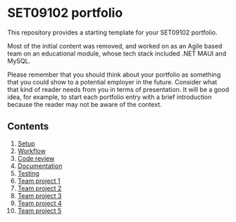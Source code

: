 # SET09102 portfolio

This repository provides a starting template for your SET09102 portfolio.

Most of the initial content was removed, and worked on as an Agile based team on an educational module, whose tech stack included .NET MAUI and MySQL.

Please remember that you should think about your portfolio as something that you could
show to a potential employer in the future. Consider what that kind of reader needs from
you in terms of presentation. It will be a good idea, for example, to start each portfolio
entry with a brief introduction because the reader may not be aware of the context.

## Contents

1. [Setup](week2_setup.md)
2. [Workflow](week3_workflow.md)
3. [Code review](week4_code_review.md)
4. [Documentation](week5_documentation.md)
5. [Testing](week6_testing.md)
6. [Team project 1](week8_project.md)
7. [Team project 2](week9_project.md)
8. [Team project 3](week10_project.md)
9. [Team project 4](week11_requirements.md)
10. [Team project 5](week12_implementation.md)
